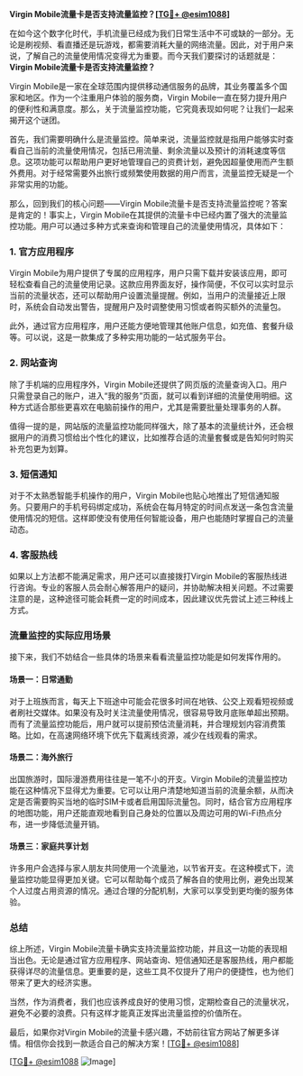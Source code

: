 **Virgin Mobile流量卡是否支持流量监控？[[TG💪+ @esim1088](https://t.me/s/esim1088)]**

在如今这个数字化时代，手机流量已经成为我们日常生活中不可或缺的一部分。无论是刷视频、看直播还是玩游戏，都需要消耗大量的网络流量。因此，对于用户来说，了解自己的流量使用情况变得尤为重要。而今天我们要探讨的话题就是：**Virgin Mobile流量卡是否支持流量监控？**

Virgin Mobile是一家在全球范围内提供移动通信服务的品牌，其业务覆盖多个国家和地区。作为一个注重用户体验的服务商，Virgin Mobile一直在努力提升用户的便利性和满意度。那么，关于流量监控功能，它究竟表现如何呢？让我们一起来揭开这个谜团。

首先，我们需要明确什么是流量监控。简单来说，流量监控就是指用户能够实时查看自己当前的流量使用情况，包括已用流量、剩余流量以及预计的消耗速度等信息。这项功能可以帮助用户更好地管理自己的资费计划，避免因超量使用而产生额外费用。对于经常需要外出旅行或频繁使用数据的用户而言，流量监控无疑是一个非常实用的功能。

那么，回到我们的核心问题——Virgin Mobile流量卡是否支持流量监控呢？答案是肯定的！事实上，Virgin Mobile在其提供的流量卡中已经内置了强大的流量监控功能。用户可以通过多种方式来查询和管理自己的流量使用情况，具体如下：

### **1. 官方应用程序**
Virgin Mobile为用户提供了专属的应用程序，用户只需下载并安装该应用，即可轻松查看自己的流量使用记录。这款应用界面友好，操作简便，不仅可以实时显示当前的流量状态，还可以帮助用户设置流量提醒。例如，当用户的流量接近上限时，系统会自动发出警告，提醒用户及时调整使用习惯或者购买额外的流量包。

此外，通过官方应用程序，用户还能方便地管理其他账户信息，如充值、套餐升级等。可以说，这是一款集成了多种实用功能的一站式服务平台。

### **2. 网站查询**
除了手机端的应用程序外，Virgin Mobile还提供了网页版的流量查询入口。用户只需登录自己的账户，进入“我的服务”页面，就可以看到详细的流量使用明细。这种方式适合那些更喜欢在电脑前操作的用户，尤其是需要批量处理事务的人群。

值得一提的是，网站版的流量监控功能同样强大，除了基本的流量统计外，还会根据用户的消费习惯给出个性化的建议，比如推荐合适的流量套餐或是告知何时购买补充包更为划算。

### **3. 短信通知**
对于不太熟悉智能手机操作的用户，Virgin Mobile也贴心地推出了短信通知服务。只要用户的手机号码绑定成功，系统会在每月特定的时间点发送一条包含流量使用情况的短信。这样即使没有使用任何智能设备，用户也能随时掌握自己的流量动态。

### **4. 客服热线**
如果以上方法都不能满足需求，用户还可以直接拨打Virgin Mobile的客服热线进行咨询。专业的客服人员会耐心解答用户的疑问，并协助解决相关问题。不过需要注意的是，这种途径可能会耗费一定的时间成本，因此建议优先尝试上述三种线上方式。

### **流量监控的实际应用场景**
接下来，我们不妨结合一些具体的场景来看看流量监控功能是如何发挥作用的。

#### **场景一：日常通勤**
对于上班族而言，每天上下班途中可能会花很多时间在地铁、公交上观看短视频或者刷社交媒体。如果没有及时关注流量使用情况，很容易导致月底账单超出预期。而有了流量监控功能后，用户就可以提前预估流量消耗，并合理规划内容消费策略。比如，在高速网络环境下优先下载离线资源，减少在线观看的需求。

#### **场景二：海外旅行**
出国旅游时，国际漫游费用往往是一笔不小的开支。Virgin Mobile的流量监控功能在这种情况下显得尤为重要。它可以让用户清楚地知道当前的流量余额，从而决定是否需要购买当地的临时SIM卡或者启用国际流量包。同时，结合官方应用程序的地图功能，用户还能直观地看到自己身处的位置以及周边可用的Wi-Fi热点分布，进一步降低流量开销。

#### **场景三：家庭共享计划**
许多用户会选择与家人朋友共同使用一个流量池，以节省开支。在这种模式下，流量监控功能显得更加关键。它可以帮助每个成员了解各自的使用比例，避免出现某个人过度占用资源的情况。通过合理的分配机制，大家可以享受到更均衡的服务体验。

### **总结**
综上所述，Virgin Mobile流量卡确实支持流量监控功能，并且这一功能的表现相当出色。无论是通过官方应用程序、网站查询、短信通知还是客服热线，用户都能获得详尽的流量信息。更重要的是，这些工具不仅提升了用户的便捷性，也为他们带来了更大的经济实惠。

当然，作为消费者，我们也应该养成良好的使用习惯，定期检查自己的流量状况，避免不必要的浪费。只有这样才能真正发挥出流量监控的价值所在。

最后，如果你对Virgin Mobile的流量卡感兴趣，不妨前往官方网站了解更多详情。相信你会找到一款适合自己的解决方案！[[TG💪+ @esim1088](https://t.me/s/esim1088)]

[[TG💪+ @esim1088](https://t.me/s/esim1088) ![Image](https://i.postimg.cc/4NQfJmqS/Snipaste-2025-05-13-00-14-12.png)]